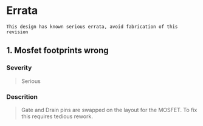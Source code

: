 # Errata

    This design has known serious errata, avoid fabrication of this revision

## 1. Mosfet footprints wrong

### Severity
> Serious

### Descrition
> Gate and Drain pins are swapped on the layout for the MOSFET. To fix this requires tedious rework.